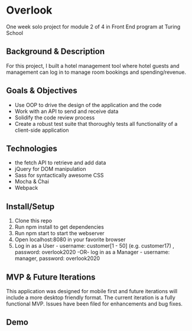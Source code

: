 # Overlook

One week solo project for module 2 of 4 in Front End program at Turing School

## Background & Description

For this project, I built a hotel management tool where hotel guests and management can log in to manage room bookings and spending/revenue.

## Goals & Objectives

- Use OOP to drive the design of the application and the code
- Work with an API to send and receive data
- Solidify the code review process
- Create a robust test suite that thoroughly tests all functionality of a client-side application

## Technologies

- the fetch API to retrieve and add data
- jQuery for DOM manipulation
- Sass for syntactically awesome CSS
- Mocha & Chai
- Webpack

## Install/Setup
1. Clone this repo
2. Run npm install to get dependencies
3. Run npm start to start the webserver
4. Open localhost:8080 in your favorite browser
5. Log in as a User - username: customer[1 - 50] (e.g. customer17) , password: overlook2020 -OR- log in as a Manager - username: manager, password: overlook2020

## MVP & Future Iterations
This application was designed for mobile first and future iterations will include a more desktop friendly format. The current iteration is a fully functional MVP. Issues have been filed for enhancements and bug fixes.

## Demo
